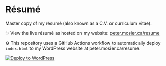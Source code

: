 # Résumé
Master copy of my résumé (also known as a C.V. or curriculum vitae).

✨ View the live résumé as hosted on my website: [peter.mosier.ca/resume](https://peter.mosier.ca/resume)

⚙️ This repository uses a GitHub Actions workflow to automatically deploy `index.html` to my WordPress website at peter.mosier.ca/resume.

[![Deploy to WordPress](https://github.com/PeterMosier/resume/actions/workflows/deploy.yml/badge.svg)](https://github.com/PeterMosier/resume/actions/workflows/deploy.yml)
